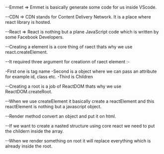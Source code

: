  --Emmet => Emmet is basically generate some code for us inside VScode.

 --CDN => CDN stands for Content Delivery Network. It is a place where react library is hosted.

 --React => React is nothing but a plane JavaScript code which is written by some Facebook Developers.

 --Creating a element is a core thing of raect thats why we use react.createElement.

 --It required three argument for creationn of raect element :- 

 -First one is tag name
 -Second is a object where we can pass an attribute for example id, class etc.
 -Third is Children


 --Creating a root is a job of ReactDOM thats why we use ReactDOM.createRoot.

 --When we use createElement it basically create a reactElement and this reactElement is nothing but a javascript object.

 --Render method convert an object and put it on html.

 --If we want to create a nasted structure using core react we need to put the childern inside the array.

 --When we render something on root it will replace everything which is already inside the root.
 
  
